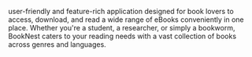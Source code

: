  user-friendly and feature-rich application designed for book lovers to access, download, and read a wide range of eBooks conveniently in one place. Whether you're a student, a researcher, or simply a bookworm, BookNest caters to your reading needs with a vast collection of books across genres and languages.
 
